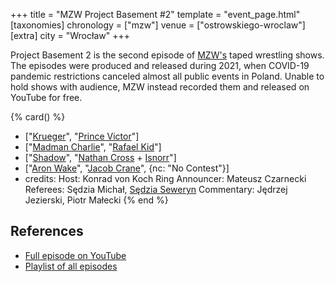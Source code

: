 +++
title = "MZW Project Basement #2"
template = "event_page.html"
[taxonomies]
chronology = ["mzw"]
venue = ["ostrowskiego-wroclaw"]
[extra]
city = "Wrocław"
+++

Project Basement 2 is the second episode of [MZW's](@/o/mzw.md) taped wrestling shows. The episodes were produced and released during 2021, when COVID-19 pandemic restrictions canceled almost all public events in Poland. Unable to hold shows with audience, MZW instead recorded them and released on YouTube for free.

{% card() %}
- ["[Krueger](@/w/olgierd.md)", "[Prince Victor](@/w/vic-golden.md)"]
- ["[Madman Charlie](@/w/madman-charlie.md)", "[Rafael Kid](@/w/rafael-kid.md)"]
- ["[Shadow](@/w/shadow.md)", "[Nathan Cross](@/w/gabriel-queen.md) + [Isnorr](@/w/isnorr.md)"]
- ["[Aron Wake](@/w/aron-wake.md)", "[Jacob Crane](@/w/jacob-crane.md)", {nc: "No
      Contest"}]
- credits:
    Host: Konrad von Koch
    Ring Announcer: Mateusz Czarnecki
    Referees: Sędzia Michał, [Sędzia Seweryn](@/w/sedzia-seweryn.md)
    Commentary: Jędrzej Jezierski, Piotr Małecki
{% end %}

## References

* [Full episode on YouTube](https://www.youtube.com/watch?v=diZ2HqIib0U)
* [Playlist of all episodes](https://www.youtube.com/playlist?list=PL9jkhNR2Sx8gOYpibA7twIBHV7w3iyLB2)
